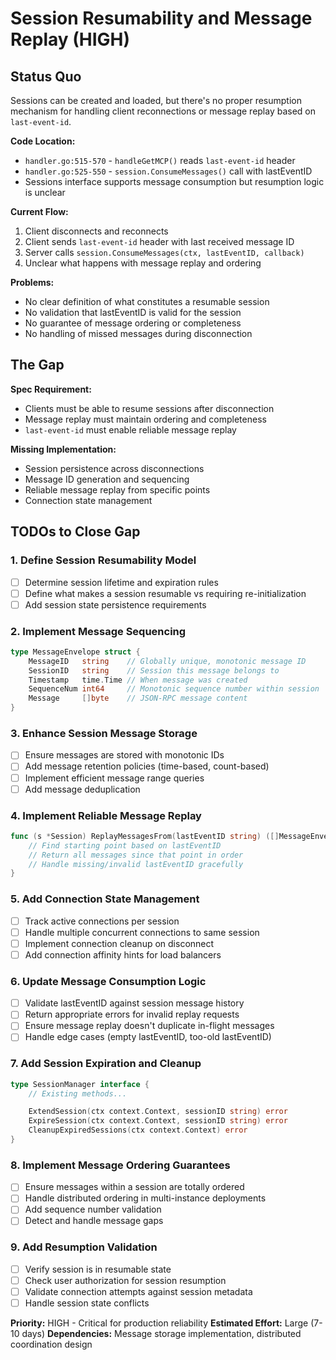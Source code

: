# Session Resumability and Message Replay (HIGH)

## Status Quo

Sessions can be created and loaded, but there's no proper resumption mechanism for handling client reconnections or message replay based on `last-event-id`.

**Code Location:**

- `handler.go:515-570` - `handleGetMCP()` reads `last-event-id` header
- `handler.go:525-550` - `session.ConsumeMessages()` call with lastEventID
- Sessions interface supports message consumption but resumption logic is unclear

**Current Flow:**

1. Client disconnects and reconnects
2. Client sends `last-event-id` header with last received message ID
3. Server calls `session.ConsumeMessages(ctx, lastEventID, callback)`
4. Unclear what happens with message replay and ordering

**Problems:**

- No clear definition of what constitutes a resumable session
- No validation that lastEventID is valid for the session
- No guarantee of message ordering or completeness
- No handling of missed messages during disconnection

## The Gap

**Spec Requirement:**

- Clients must be able to resume sessions after disconnection
- Message replay must maintain ordering and completeness
- `last-event-id` must enable reliable message replay

**Missing Implementation:**

- Session persistence across disconnections
- Message ID generation and sequencing
- Reliable message replay from specific points
- Connection state management

## TODOs to Close Gap

### 1. Define Session Resumability Model

- [ ] Determine session lifetime and expiration rules
- [ ] Define what makes a session resumable vs requiring re-initialization
- [ ] Add session state persistence requirements

### 2. Implement Message Sequencing

```go
type MessageEnvelope struct {
    MessageID   string    // Globally unique, monotonic message ID
    SessionID   string    // Session this message belongs to
    Timestamp   time.Time // When message was created
    SequenceNum int64     // Monotonic sequence number within session
    Message     []byte    // JSON-RPC message content
}
```

### 3. Enhance Session Message Storage

- [ ] Ensure messages are stored with monotonic IDs
- [ ] Add message retention policies (time-based, count-based)
- [ ] Implement efficient message range queries
- [ ] Add message deduplication

### 4. Implement Reliable Message Replay

```go
func (s *Session) ReplayMessagesFrom(lastEventID string) ([]MessageEnvelope, error) {
    // Find starting point based on lastEventID
    // Return all messages since that point in order
    // Handle missing/invalid lastEventID gracefully
}
```

### 5. Add Connection State Management

- [ ] Track active connections per session
- [ ] Handle multiple concurrent connections to same session
- [ ] Implement connection cleanup on disconnect
- [ ] Add connection affinity hints for load balancers

### 6. Update Message Consumption Logic

- [ ] Validate lastEventID against session message history
- [ ] Return appropriate errors for invalid replay requests
- [ ] Ensure message replay doesn't duplicate in-flight messages
- [ ] Handle edge cases (empty lastEventID, too-old lastEventID)

### 7. Add Session Expiration and Cleanup

```go
type SessionManager interface {
    // Existing methods...

    ExtendSession(ctx context.Context, sessionID string) error
    ExpireSession(ctx context.Context, sessionID string) error
    CleanupExpiredSessions(ctx context.Context) error
}
```

### 8. Implement Message Ordering Guarantees

- [ ] Ensure messages within a session are totally ordered
- [ ] Handle distributed ordering in multi-instance deployments
- [ ] Add sequence number validation
- [ ] Detect and handle message gaps

### 9. Add Resumption Validation

- [ ] Verify session is in resumable state
- [ ] Check user authorization for session resumption
- [ ] Validate connection attempts against session metadata
- [ ] Handle session state conflicts

**Priority:** HIGH - Critical for production reliability
**Estimated Effort:** Large (7-10 days)
**Dependencies:** Message storage implementation, distributed coordination design
